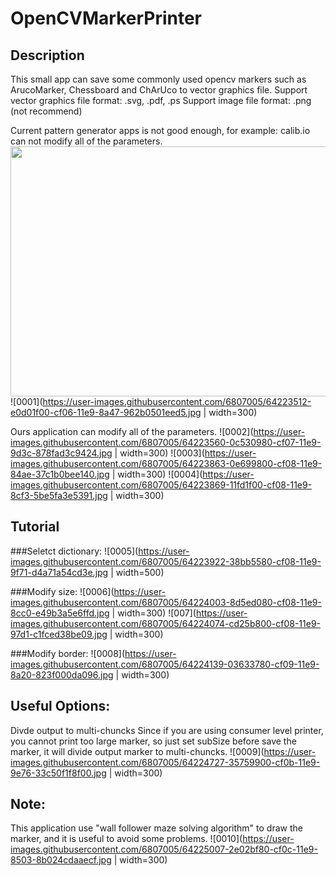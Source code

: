 # OpenCVMarkerPrinter

## Description
This small app can save some commonly used opencv markers such as ArucoMarker, Chessboard and ChArUco to vector graphics file.
Support vector graphics file format: .svg, .pdf, .ps
Support image file format: .png (not recommend)

Current pattern generator apps is not good enough, for example: calib.io can not modify all of the parameters.
<img src="https://user-images.githubusercontent.com/6807005/64223512-e0d01f00-cf06-11e9-8a47-962b0501eed5.jpg" width="600" height="400" />
![0001](https://user-images.githubusercontent.com/6807005/64223512-e0d01f00-cf06-11e9-8a47-962b0501eed5.jpg | width=300)

Ours application can modify all of the parameters.
![0002](https://user-images.githubusercontent.com/6807005/64223560-0c530980-cf07-11e9-9d3c-878fad3c9424.jpg | width=300)
![0003](https://user-images.githubusercontent.com/6807005/64223863-0e699800-cf08-11e9-84ae-37c1b0bee140.jpg | width=300)
![0004](https://user-images.githubusercontent.com/6807005/64223869-11fd1f00-cf08-11e9-8cf3-5be5fa3e5391.jpg | width=300)

## Tutorial
###Seletct dictionary:
![0005](https://user-images.githubusercontent.com/6807005/64223922-38bb5580-cf08-11e9-9f71-d4a71a54cd3e.jpg | width=500)

###Modify size:
![0006](https://user-images.githubusercontent.com/6807005/64224003-8d5ed080-cf08-11e9-8cc0-e49b3a5e6ffd.jpg | width=300)
![007](https://user-images.githubusercontent.com/6807005/64224074-cd25b800-cf08-11e9-97d1-c1fced38be09.jpg | width=300)

###Modify border:
![0008](https://user-images.githubusercontent.com/6807005/64224139-03633780-cf09-11e9-8a20-823f000da096.jpg | width=300)

## Useful Options:
Divde output to multi-chuncks
Since if you are using consumer level printer, you cannot print too large marker, so just set subSize before save the marker, it will divide output marker to multi-chuncks.
![0009](https://user-images.githubusercontent.com/6807005/64224727-35759900-cf0b-11e9-9e76-33c50f1f8f00.jpg | width=300)

## Note:
This application use "wall follower maze solving algorithm" to draw the marker, and it is useful to avoid some problems.
![0010](https://user-images.githubusercontent.com/6807005/64225007-2e02bf80-cf0c-11e9-8503-8b024cdaaecf.jpg | width=300)
